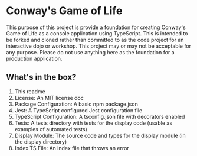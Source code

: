 # Conway's Game of Life #

This purpose of this project is provide a foundation for creating Conway's Game of Life as a console application using TypeScript. This is intended to be forked and cloned rather than committed to as the code project for an interactive dojo or workshop. This project may or may not be acceptable for any purpose. Please do not use anything here as the foundation for a production application.

## What's in the box? ##

1. This readme
2. License: An MIT license doc
3. Package Configuration: A basic npm package.json
4. Jest: A TypeScript configured Jest configuration file
5. TypeScript Configuration: A tsconfig.json file with decorators enabled
6. Tests: A tests directory with tests for the display code (usable as examples of automated tests)
7. Display Module: The source code and types for the display module (in the display directory)
8. Index TS File: An index file that throws an error